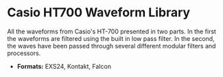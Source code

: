 # Casio HT700 Waveform Library


All the waveforms from Casio's HT-700 presented in two parts. In the first the waveforms are filtered using the built in low pass filter. In the second, the waves have been passed through several different modular filters and processors. 

-   **Formats:** EXS24, Kontakt, Falcon

